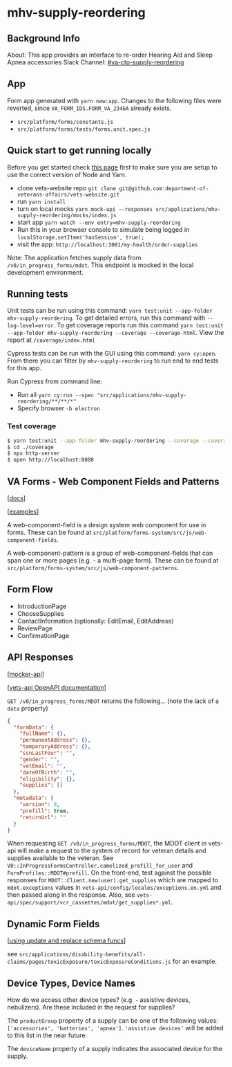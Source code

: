 # mhv-supply-reordering

## Background Info

About: This app provides an interface to re-order Hearing Aid and Sleep Apnea accessories
Slack Channel: [#va-cto-supply-reordering](https://dsva.slack.com/archives/C05DFSM57FW/p1689711688225089)

## App

Form app generated with `yarn new:app`. Changes to the following files were reverted, since `VA_FORM_IDS.FORM_VA_2346A` already exists.

- `src/platform/forms/constants.js`
- `src/platform/forms/tests/forms.unit.spec.js`

## Quick start to get running locally

Before you get started check [this page](https://depo-platform-documentation.scrollhelp.site/developer-docs/setting-up-your-local-frontend-environment) first to make sure you are setup to use the correct version of Node and Yarn.

- clone vets-website repo `git clone git@github.com:department-of-veterans-affairs/vets-website.git`
- run `yarn install`
- turn on local mocks `yarn mock-api --responses src/applications/mhv-supply-reordering/mocks/index.js`
- start app `yarn watch --env entry=mhv-supply-reordering`
- Run this in your browser console to simulate being logged in `localStorage.setItem('hasSession', true);`
- visit the app: `http://localhost:3001/my-health/order-supplies`

Note: The application fetches supply data from `/v0/in_progress_forms/mdot`. This endpoint is mocked in the local development environment.

## Running tests

Unit tests can be run using this command: `yarn test:unit --app-folder mhv-supply-reordering`. To get detailed errors, run this command with `--log-level=error`. To get coverage reports run this command `yarn test:unit --app-folder mhv-supply-reordering --coverage --coverage-html`. View the report at `/coverage/index.html`

Cypress tests can be run with the GUI using this command: `yarn cy:open`. From there you can filter by `mhv-supply-reordering` to run end to end tests for this app.

Run Cypress from command line:

- Run all `yarn cy:run --spec "src/applications/mhv-supply-reordering/**/**/*"`
- Specify browser `-b electron`

### Test coverage

```bash
$ yarn test:unit --app-folder mhv-supply-reordering --coverage --coverage-html
$ cd ./coverage
$ npx http-server
$ open http://localhost:8080
```

## VA Forms - Web Component Fields and Patterns

[[docs](https://depo-platform-documentation.scrollhelp.site/developer-docs/va-forms-library-web-component-fields-and-patterns)]

[[examples](https://staging.va.gov/mock-form-patterns/introduction)]

A web-component-field is a design system web component for use in forms. These can be found at `src/platform/forms-system/src/js/web-component-fields`.

A web-component-pattern is a group of web-component-fields that can span one or more pages (e.g. - a multi-page form). These can be found at `src/platform/forms-system/src/js/web-component-patterns`.

## Form Flow

- IntroductionPage
- ChooseSupplies
- ContactInformation (optionally: EditEmail, EditAddress)
- ReviewPage
- ConfirmationPage

## API Responses

[[mocker-api](https://github.com/jaywcjlove/mocker-api/tree/v2.9.0?tab=readme-ov-file#usage)]

[[vets-api OpenAPI documentation](https://department-of-veterans-affairs.github.io/va-digital-services-platform-docs/api-reference/#/in_progress_forms)]

`GET /v0/in_progress_forms/MDOT` returns the following... (note the lack of a `data` property)

```json
{
  "formData": {
    "fullName": {},
    "permanentAddress": {},
    "temporaryAddress": {},
    "ssnLastFour": "",
    "gender": "",
    "vetEmail": "",
    "dateOfBirth": "",
    "eligibility": {},
    "supplies": []
  },
  "metadata": {
    "version": 0,
    "prefill": true,
    "returnUrl": ""
  }
}
```

When requesting `GET /v0/in_progress_forms/MDOT`, the MDOT client in vets-api will make a request to the system of record for veteran details and supplies available to the veteran. See `V0::InProgressFormsController.camelized_prefill_for_user` and `FormProfiles::MDOT#prefill`. On the front-end, test against the possible responses for `MDOT::Client.new(user).get_supplies` which are mapped to `mdot.exceptions` values in `vets-api/config/locales/exceptions.en.yml` and then passed along in the response. Also, see `vets-api/spec/support/vcr_cassettes/mdot/get_supplies*.yml`.

## Dynamic Form Fields

[[using update and replace schema funcs](https://depo-platform-documentation.scrollhelp.site/developer-docs/va-forms-library-how-to-use-updateschema-and-repla)]

see `src/applications/disability-benefits/all-claims/pages/toxicExposure/toxicExposureConditions.js` for an example.

## Device Types, Device Names

How do we access other device types? (e.g. - assistive devices, nebulizers). Are these included in the request for supplies?

The `productGroup` property of a supply can be one of the following values: `['accessories', 'batteries', 'apnea']`. `'assistive devices'` will be added to this list in the near future.

The `deviceName` property of a supply indicates the associated device for the supply.
